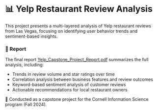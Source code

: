 # 📊 Yelp Restaurant Review Analysis

This project presents a multi-layered analysis of Yelp restaurant reviews from Las Vegas, focusing on identifying user behavior trends and sentiment-based insights.

### 📄 Report
The final report [Yelp_Capstone_Project_Report.pdf](./Yelp_Capstone_Project_Report.pdf) summarizes the full analysis, including:

- Trends in review volume and star ratings over time  
- Correlation analysis between business features and review outcomes  
- Keyword-based sentiment analysis of customer reviews  
- Actionable recommendations for local restaurant owners

📍 Conducted as a capstone project for the Cornell Information Science program (Fall 2024).
